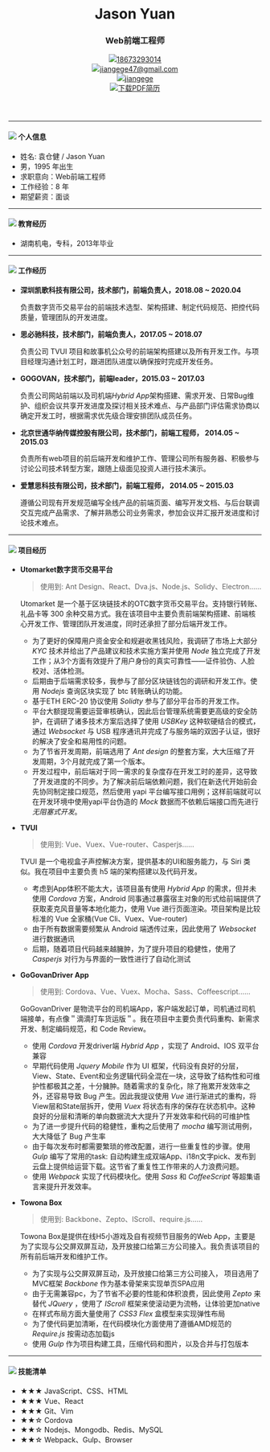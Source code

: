 <header>
  <h1>Jason Yuan</h1>
  <h3>Web前端工程师</h3>
  <div class="contact">
    <div>
      <img src="assets/phone-solid.svg" class="icon effect-shake" /><a href="tel:18673293104">18673293014</a>
    </div>
    <div>
      <img src="assets/envelope-solid.svg" class="icon" /><a href="mailto:jiangege47@gmail.com">jiangege47@gmail.com</a>
    </div>
    <div>
      <img src="assets/github-brands.svg" class="icon" /><a href="https://github.com/jiangege" target="_blank">jiangege</a>
    </div>
    <div class="pdf">
      <img src="assets/bg-pdf.svg" class="icon" /><a href="resume.pdf">下载PDF简历</a>
    </div>
  <div>
</header>
<hr>

#### <img src="assets/info-circle-solid.svg" class="icon"> 个人信息 
 - 姓名: 袁仓健 / Jason Yuan
 - 男，1995 年出生
 - 求职意向：Web前端工程师
 - 工作经验：8 年
 - 期望薪资：面谈

---

#### <img src="assets/graduation-cap-solid.svg" class="icon"> 教育经历

- 湖南机电，专科，2013年毕业
---

#### <img src="assets/briefcase-solid.svg" class="icon"> 工作经历

- **深圳凯歌科技有限公司，技术部门，前端负责人，2018.08 ~ 2020.04**

  负责数字货币交易平台的前端技术选型、架构搭建、制定代码规范、把控代码质量，管理团队的开发进度。

- **思必驰科技，技术部门，前端负责人，2017.05 ~ 2018.07**

  负责公司 TVUI 项目和故事机公众号的前端架构搭建以及所有开发工作。与项目经理沟通计划工时，跟进团队进度以确保按时完成开发任务。

- **GOGOVAN，技术部门，前端leader，2015.03 ~ 2017.03**

    负责公司网站前端以及司机端*Hybrid App*架构搭建、需求开发、日常Bug维护、组织会议共享开发进度及探讨相关技术难点、与产品部门评估需求协商以确定开发工时，根据需求优先级合理安排团队成员任务。

- **北京世通华纳传媒控股有限公司，技术部门，前端工程师， 2014.05 ~ 2015.03**

    负责所有web项目的前后端开发和维护工作、管理公司所有服务器、积极参与讨论公司技术转型方案，跟随上级面见投资人进行技术演示。

- **爱慧思科技有限公司，技术部门，前端工程师， 2014.05 ~ 2015.03**

    遵循公司现有开发规范编写全线产品的前端页面、编写开发文档、与后台联调交互完成产品需求、了解并熟悉公司业务需求，参加会议并汇报开发进度和讨论技术难点。

---

#### <img src="assets/project-diagram-solid.svg" class="icon"> 项目经历

- **Utomarket数字货币交易平台**

  > 使用到: Ant Design、React、Dva.js、Node.js、Solidy、Electron......

  Utomarket 是一个基于区块链技术的OTC数字货币交易平台。支持银行转账、礼品卡等 300 余种交易方式。我在该项目中主要负责前端架构搭建、前端核心开发工作、管理团队开发进度，同时还承担了部分后端开发工作。
  
  - 为了更好的保障用户资金安全和规避收黑钱风险，我调研了市场上大部分 *KYC* 技术并给出了产品建议和技术实施方案并使用 *Node* 独立完成了开发工作；从3个方面有效提升了用户身份的真实可靠性——证件验伪、人脸校对、活体检测。
  - 后期由于后端需求较多，我参与了部分区块链钱包的调研和开发工作。使用 *Nodejs* 查询区块实现了 btc 转账确认的功能。
  - 基于ETH ERC-20 协议使用 *Solidty* 参与了部分平台币的开发工作。
  - 平台大额提现需要运营审核确认，因此后台管理系统需要更高级的安全防护，在调研了诸多技术方案后选择了使用 *USBKey* 这种软硬结合的模式，通过 *Websocket* 与 USB 程序通讯并完成了与服务端的双因子认证，很好的解决了安全和易用性的问题。
  - 为了节省开发周期，前端选用了 *Ant design* 的整套方案，大大压缩了开发周期，3个月就完成了第一个版本。
  - 开发过程中，前后端对于同一需求的复杂度存在开发工时的差异，这导致了开发进度的不同步。为了解决前后端依赖问题，我们在新迭代开始前会先协同制定接口规范，然后使用 yapi 平台编写接口用例；这样前端就可以在开发环境中使用yapi平台伪造的 *Mock* 数据而不依赖后端接口而先进行 *无阻塞式开发*。

- **TVUI**
  
  > 使用到: Vue、Vuex、Vue-router、Casperjs......

  TVUI 是一个电视盒子声控解决方案，提供基本的UI和服务能力，与 Siri 类似。我在项目中主要负责 h5 端的架构搭建以及代码开发。

  - 考虑到App体积不能太大，该项目虽有使用 *Hybrid App* 的需求，但并未使用 *Cordova* 方案，Android 同事通过暴露宿主对象的形式给前端提供了获取麦克风音量等本地化能力，使用 Vue 进行页面渲染。项目架构是比较标准的 Vue 全家桶(Vue Cli、Vuex、Vue-router)
  - 由于所有数据需要频繁从 Android 端透传过来，因此使用了 *Websocket* 进行数据通讯
  - 后期，随着项目代码越来越臃肿，为了提升项目的稳健性，使用了 *Casperjs* 对行为与界面的一致性进行了自动化测试

- **GoGovanDriver App**
  > 使用到: Cordova、Vue、Vuex、Mocha、Sass、Coffeescript......

  GoGovanDriver 是物流平台的司机端App，客户端发起订单，司机通过司机端接单，有点像＂滴滴打车货运版＂。我在项目中主要负责代码重构、新需求开发、制定编码规范，和 Code Review。
  - 使用 *Cordova* 开发driver端 *Hybrid App* ，实现了 Android、IOS 双平台兼容
  - 早期代码使用 *Jquery Mobile* 作为 UI 框架，代码没有良好的分层，View、State、Event和业务逻辑代码全混在一块，这导致了结构性和可维护性都极其之差，十分臃肿。随着需求的复杂化，除了拖累开发效率之外，还容易导致 Bug 产生。因此我提议使用 *Vue* 进行渐进式的重构，将View层和State层拆开，使用 *Vuex* 将状态有序的保存在状态机中。这种良好的分层和清晰的单向数据流大大提升了开发效率和代码的可维护性
  - 为了进一步提升代码的稳健性，重构之后使用了 *mocha* 编写测试用例，大大降低了 Bug 产生率
  - 由于每次发布时都需要繁琐的修改配置，进行一些重复性的步骤。使用 *Gulp* 编写了常用的task: 自动构建生成双端App、i18n文字pick、发布到云盘上提供给运营下载。这节省了重复性工作带来的人力浪费问题。
  - 使用 *Webpack*  实现了代码模块化。使用 *Sass* 和 *CoffeeScript* 等超集语言来提升开发效率。

- **Towona Box**
  > 使用到: Backbone、Zepto、IScroll、require.js......

  Towona Box是提供在线H5小游戏及自有视频节目服务的Web App，主要是为了实现与公交屏双屏互动，及开放接口给第三方公司接入。我负责该项目的所有前后端开发和维护工作。
  - 为了实现与公交屏双屏互动，及开放接口给第三方公司接入， 项目选用了MVC框架 *Backbone* 作为基本骨架来实现单页SPA应用
  - 由于无需兼容pc，为了节省不必要的性能和体积浪费，因此使用 *Zepto* 来替代 *JQuery* ，使用了 *IScroll* 框架来使滚动更为流畅，让体验更加native
  - 在样式布局方面大量使用了 *CSS3 Flex* 盒模型来实现弹性布局
  - 为了使代码更加清晰，在代码模块化方面使用了遵循AMD规范的 *Require.js* 按需动态加载js
  - 使用 *Gulp* 作为项目构建工具，压缩代码和图片，以及合并与打包版本

---

#### <img src="assets/tools-solid.svg" class="icon"> 技能清单
- ★★★ JavaScript、CSS、HTML
- ★★★ Vue、React
- ★★★ Git、Vim
- ★★☆ Cordova
- ★★☆ Nodejs、Mongodb、Redis、MySQL
- ★★☆ Webpack、Gulp、Browser

